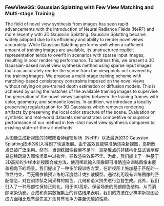 ### FewViewGS: Gaussian Splatting with Few View Matching and Multi-stage Training

The field of novel view synthesis from images has seen rapid advancements with the introduction of Neural Radiance Fields (NeRF) and more recently with 3D Gaussian Splatting. Gaussian Splatting became widely adopted due to its efficiency and ability to render novel views accurately. While Gaussian Splatting performs well when a sufficient amount of training images are available, its unstructured explicit representation tends to overfit in scenarios with sparse input images, resulting in poor rendering performance. To address this, we present a 3D Gaussian-based novel view synthesis method using sparse input images that can accurately render the scene from the viewpoints not covered by the training images. We propose a multi-stage training scheme with matching-based consistency constraints imposed on the novel views without relying on pre-trained depth estimation or diffusion models. This is achieved by using the matches of the available training images to supervise the generation of the novel views sampled between the training frames with color, geometry, and semantic losses. In addition, we introduce a locality preserving regularization for 3D Gaussians which removes rendering artifacts by preserving the local color structure of the scene. Evaluation on synthetic and real-world datasets demonstrates competitive or superior performance of our method in few-shot novel view synthesis compared to existing state-of-the-art methods.

从图像生成新视图的领域随着神经辐射场（NeRF）以及最近的3D Gaussian Splatting技术的引入得到了快速发展。由于高效且能够准确渲染新视图，高斯散点已被广泛采用。然而，当训练图像数量不足时，高斯散点的非结构化显式表示容易在稀疏输入图像场景中过拟合，导致渲染效果不佳。为此，我们提出了一种基于3D高斯的少样本新视图合成方法，使用稀疏输入图像即可准确渲染训练图像未覆盖视角下的场景。我们提出了一种多阶段训练方案，在新视图上施加基于匹配的一致性约束，而无需依赖预训练的深度估计或扩散模型。通过利用现有训练图像的匹配信息，对在训练帧之间采样的颜色、几何和语义损失进行监督生成。此外，我们引入了一种局部性保持正则化，用于3D高斯，保留场景的局部颜色结构，从而消除渲染伪影。合成和真实数据集上的评估结果表明，我们的方法在少样本新视图合成方面相比现有最先进方法具有竞争力甚至优越的性能。

